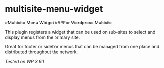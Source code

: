 multisite-menu-widget
=====================
#Multisite Menu Widget
###For Wordpress Multisite

This plugin registers a widget that can be used on sub-sites to select and display menus from the primary site. 

Great for footer or sidebar menus that can be managed from one place and distributed throughout the network.

_Tested on WP 3.9.1_
